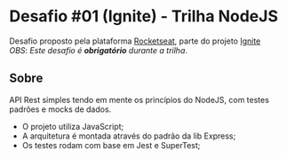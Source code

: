 # Desafio #01 (Ignite) - Trilha NodeJS

Desafio proposto pela plataforma [Rocketseat](https://rocketseat.com.br/), parte do projeto [Ignite](https://rocketseat.com.br/ignite) <br/>
*OBS*: *Este desafio é **obrigatório** durante a trilha*.

## Sobre

API Rest simples tendo em mente os princípios do NodeJS, com testes padrões e mocks de dados.

- O projeto utiliza JavaScript;
- A arquitetura é montada através do padrão da lib Express;
- Os testes rodam com base em Jest e SuperTest;
